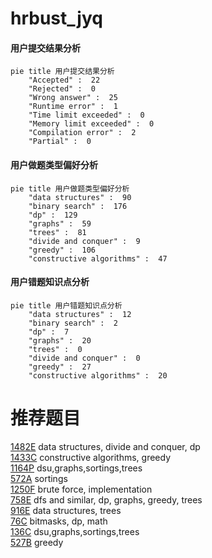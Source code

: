 # hrbust_jyq

<!-- tabs:start -->



#### **用户提交结果分析**

```mermaid
pie title 用户提交结果分析
    "Accepted" :  22
    "Rejected" :  0
    "Wrong answer" :  25
    "Runtime error" :  1
    "Time limit exceeded" :  0
    "Memory limit exceeded" :  0
    "Compilation error" :  2
    "Partial" :  0
```

#### **用户做题类型偏好分析**

```mermaid
pie title 用户做题类型偏好分析
    "data structures" :  90
    "binary search" :  176
    "dp" :  129
    "graphs" :  59
    "trees" :  81
    "divide and conquer" :  9
    "greedy" :  106
    "constructive algorithms" :  47
```
#### **用户错题知识点分析**

```mermaid
pie title 用户错题知识点分析
    "data structures" :  12
    "binary search" :  2
    "dp" :  7
    "graphs" :  20
    "trees" :  0
    "divide and conquer" :  0
    "greedy" :  27
    "constructive algorithms" :  20
```



<!-- tabs:end -->
# 推荐题目
[1482E](https://codeforces.com/contest/1482/problem/E)		data structures,
                        divide and conquer,
                        dp		  
[1433C](https://codeforces.com/contest/1433/problem/C)		constructive algorithms,
                        greedy		  
[1164P](https://codeforces.com/contest/1164/problem/P)		dsu,graphs,sortings,trees		  
[572A](https://codeforces.com/contest/572/problem/A)		sortings		  
[1250F](https://codeforces.com/contest/1250/problem/F)		brute force,
                        implementation		  
[758E](https://codeforces.com/contest/758/problem/E)		dfs and similar,
                        dp,
                        graphs,
                        greedy,
                        trees		  
[916E](https://codeforces.com/contest/916/problem/E)		data structures,
                        trees		  
[76C](https://codeforces.com/contest/76/problem/C)		bitmasks,
                        dp,
                        math		  
[136C](https://codeforces.com/contest/136/problem/C)		dsu,graphs,sortings,trees		  
[527B](https://codeforces.com/contest/527/problem/B)		greedy		  

